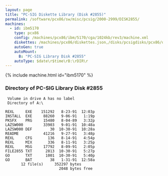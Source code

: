 ```yaml
---
layout: page
title: "PC-SIG Diskette Library (Disk #2855)"
permalink: /software/pcx86/sw/misc/pcsig/2000-2999/DISK2855/
machines:
  - id: ibm5170
    type: pcx86
    config: /machines/pcx86/ibm/5170/cga/1024kb/rev3/machine.xml
    diskettes: /machines/pcx86/diskettes.json,/disks/pcsigdisks/pcx86/diskettes.json
    autoGen: true
    autoMount:
      B: "PC-SIG Library Disk #2855"
    autoType: $date\r$time\rB:\rDIR\r
---
```


{% include machine.html id="ibm5170" %}

### Directory of PC-SIG Library Disk #2855

     Volume in drive A has no label
     Directory of A:\

    REXL     EXE    151292   8-23-91  12:03p
    INSTALL  EXE     88260   9-06-91   1:19p
    PKSFX    PRG     15480   8-04-89   3:32p
    LAZSW000         33903   9-01-91  10:48a
    LAZSW000 DEF        30  10-30-91  10:28a
    README           41216   9-27-91   3:48p
    REXL     CFG       136   8-14-91   4:54p
    REXL     MIX       336   8-11-91   3:25p
    REXL     MSG     17792   8-09-91   2:05p
    FILE2855 TXT      2813  10-30-91   5:27p
    GO       TXT      1001  10-30-91   5:40p
    GO       BAT        38   1-31-91  12:58a
           12 file(s)     352297 bytes
                            2048 bytes free
